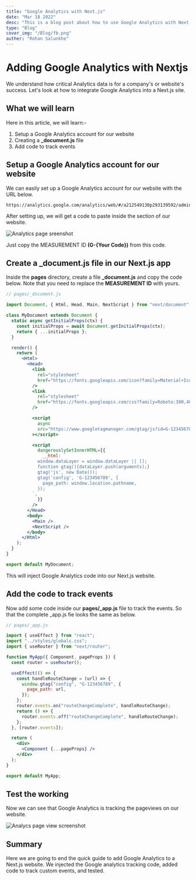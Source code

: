 ```yaml
---
title: "Google Analytics with Next.js"
date: "Mar 18 2022"
desc: "This is a blog post about how to use Google Analytics with Next.js"
type: "Blog"
cover_img: "/Blog/fb.png"
auther: "Rohan Salunkhe"
---
```


# Adding **Google Analytics** with Nextjs

We understand how critical Analytics data is for a company's or website's success. Let's look at how to integrate Google Analytics into a Next.js site.

## What we will learn

Here in this article, we will learn:-

1. Setup a Google Analytics account for our website
2. Creating a **\_document.js** file
3. Add code to track events

## Setup a Google Analytics account for our website

We can easily set up a Google Analytics account for our website with the URL below.

```http
https://analytics.google.com/analytics/web/#/a212549130p293139592/admin/account/create
```

After setting up, we will get a code to paste inside the <head> section of our website.

![Analytics page sreenshot](https://res.cloudinary.com/amrohan/image/upload/v1648392109/Images/rd2jxgdsxmezwdojeaqs.png)

Just copy the MEASUREMENT ID **(G-{Your Code})** from this code.

## Create a \_document.js file in our Next.js app

Inside the **pages** directory, create a file **\_document.js** and copy the code below. Note that you need to replace the **MEASUREMENT ID** with yours.

```jsx
// pages/_document.js

import Document, { Html, Head, Main, NextScript } from "next/document";

class MyDocument extends Document {
  static async getInitialProps(ctx) {
    const initialProps = await Document.getInitialProps(ctx);
    return { ...initialProps };
  }

  render() {
    return (
      <Html>
        <Head>
          <link
            rel="stylesheet"
            href="https://fonts.googleapis.com/icon?family=Material+Icons"
          />
          <link
            rel="stylesheet"
            href="https://fonts.googleapis.com/css?family=Roboto:300,400,500,700&display=swap"
          />

          <script
            async
            src="https://www.googletagmanager.com/gtag/js?id=G-123456789"
          ></script>

          <script
            dangerouslySetInnerHTML={{
              __html: `
            window.dataLayer = window.dataLayer || [];
            function gtag(){dataLayer.push(arguments);}
            gtag('js', new Date());
            gtag('config', 'G-123456789', {
              page_path: window.location.pathname,
            });
          `,
            }}
          />
        </Head>
        <body>
          <Main />
          <NextScript />
        </body>
      </Html>
    );
  }
}

export default MyDocument;
```

This will inject Google Analytics code into our Next.js website.

## Add the code to track events

Now add some code inside our **pages/\_app.js** file to track the events. So that the complete \_app.js fie looks the same as below.

```jsx
// pages/_app.js

import { useEffect } from "react";
import "../styles/globals.css";
import { useRouter } from "next/router";

function MyApp({ Component, pageProps }) {
  const router = useRouter();

  useEffect(() => {
    const handleRouteChange = (url) => {
      window.gtag("config", "G-123456789", {
        page_path: url,
      });
    };
    router.events.on("routeChangeComplete", handleRouteChange);
    return () => {
      router.events.off("routeChangeComplete", handleRouteChange);
    };
  }, [router.events]);

  return (
    <div>
      <Component {...pageProps} />
    </div>
  );
}

export default MyApp;
```

## Test the working

Now we can see that Google Analytics is tracking the pageviews on our website.

![Analycs page view screenshot](https://res.cloudinary.com/amrohan/image/upload/v1647611758/Images/hjgdabapwrol83fz0vaa.png)

## Summary

Here we are going to end the quick guide to add Google Analytics to a Next.js website. We injected the Google analytics tracking code, added code to track custom events, and tested.
